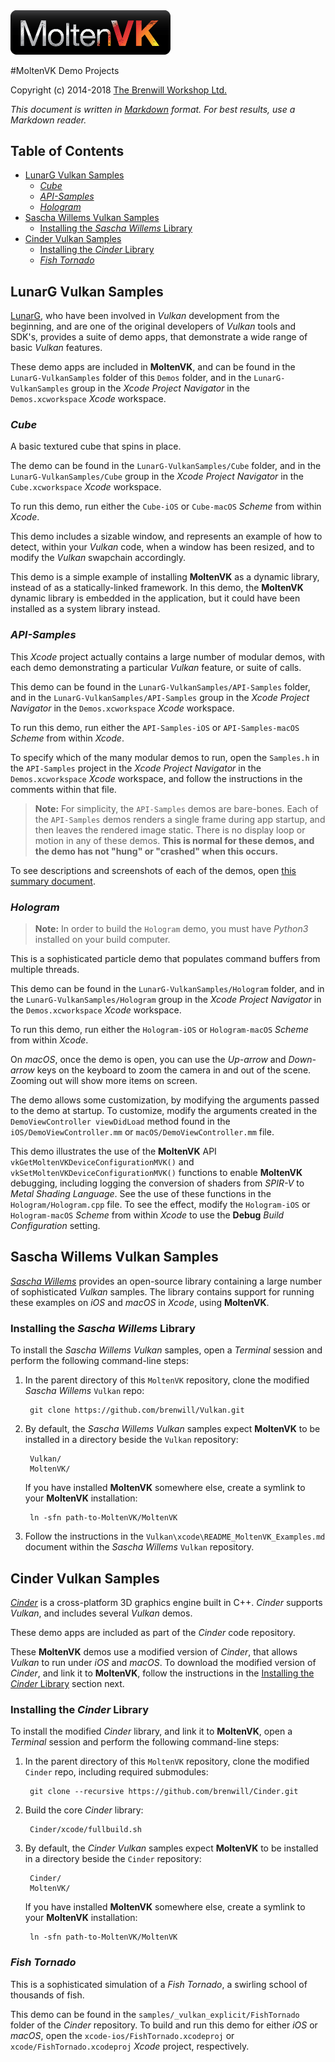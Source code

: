 <a class="site-logo" href="https://github.com/KhronosGroup/MoltenVK" title="MoltenVK">
	<img src="../Docs/images/MoltenVK-Logo-Banner.png" alt="MoltenVK" style="width:256px;height:auto">
</a>



#MoltenVK Demo Projects

Copyright (c) 2014-2018 [The Brenwill Workshop Ltd.](http://www.brenwill.com)

*This document is written in [Markdown](http://en.wikipedia.org/wiki/Markdown) format.
For best results, use a Markdown reader.*



Table of Contents
-----------------

- [LunarG Vulkan Samples](#lunarg-vulkan-samples)
	- [*Cube*](#lunarg-vulkan-samples-cube)
	- [*API-Samples*](#lunarg-vulkan-samples-api)
	- [*Hologram*](#lunarg-vulkan-samples-hologram)
- [Sascha Willems Vulkan Samples](#sascha-willems-vulkan-samples)
	- [Installing the *Sascha Willems* Library](#sascha-willems-install)
- [Cinder Vulkan Samples](#cinder-vulkan-samples)
	- [Installing the *Cinder* Library](#cinder-install)
	- [*Fish Tornado*](#cinder-vulkan-samples-fish-tornado)



<a name="lunarg-vulkan-samples"></a>
LunarG Vulkan Samples
---------------------

[LunarG](https://lunarg.com), who have been involved in *Vulkan* development from the
beginning, and are one of the original developers of *Vulkan* tools and SDK's, provides
a suite of demo apps, that demonstrate a wide range of basic *Vulkan* features.

These demo apps are included in **MoltenVK**, and can be found in the `LunarG-VulkanSamples` 
folder of this `Demos` folder, and in the `LunarG-VulkanSamples` group in the *Xcode Project Navigator*
in the `Demos.xcworkspace` *Xcode* workspace.


<a name="lunarg-vulkan-samples-cube"></a>
### *Cube*

A basic textured cube that spins in place.

The demo can be found in the `LunarG-VulkanSamples/Cube` folder, and in the 
`LunarG-VulkanSamples/Cube` group in the *Xcode Project Navigator* in the 
`Cube.xcworkspace` *Xcode* workspace.

To run this demo, run either the `Cube-iOS` or `Cube-macOS` *Scheme* from within *Xcode*.

This demo includes a sizable window, and represents an example of how to detect, within your
*Vulkan* code, when a window has been resized, and to modify the *Vulkan* swapchain accordingly.

This demo is a simple example of installing **MoltenVK** as a dynamic library, instead of as
a statically-linked framework. In this demo, the **MoltenVK** dynamic library is embedded in 
the application, but it could have been installed as a system library instead.



<a name="lunarg-vulkan-samples-api"></a>
### *API-Samples*

This *Xcode* project actually contains a large number of modular demos, with each demo
demonstrating a particular *Vulkan* feature, or suite of calls.

This demo can be found in the `LunarG-VulkanSamples/API-Samples` folder, and in the 
`LunarG-VulkanSamples/API-Samples` group in the *Xcode Project Navigator* in the 
`Demos.xcworkspace` *Xcode* workspace.

To run this demo, run either the `API-Samples-iOS` or `API-Samples-macOS` *Scheme* from within *Xcode*.

To specify which of the many modular demos to run, open the `Samples.h` in the `API-Samples`
project in the *Xcode Project Navigator* in the `Demos.xcworkspace` *Xcode* workspace, and
follow the instructions in the comments within that file.

> **Note:** For simplicity, the `API-Samples` demos are bare-bones. Each of the `API-Samples` 
> demos renders a single frame during app startup, and then leaves the rendered image static. 
> There is no display loop or motion in any of these demos.
> **This is normal for these demos, and the demo has not "hung" or "crashed" when this occurs.**

To see descriptions and screenshots of each of the demos, open 
[this summary document](LunarG-VulkanSamples/VulkanSamples/samples_index.html#AdditionalVulkan).


<a name="lunarg-vulkan-samples-hologram"></a>
### *Hologram*

> **Note:** In order to build the `Hologram` demo, you must have *Python3* installed
> on your build computer.

This is a sophisticated particle demo that populates command buffers from multiple threads.

This demo can be found in the `LunarG-VulkanSamples/Hologram` folder, and in the 
`LunarG-VulkanSamples/Hologram` group in the *Xcode Project Navigator* in the 
`Demos.xcworkspace` *Xcode* workspace.

To run this demo, run either the `Hologram-iOS` or `Hologram-macOS` *Scheme* from within *Xcode*.

On *macOS*, once the demo is open, you can use the *Up-arrow* and *Down-arrow* keys on the 
keyboard to zoom the camera in and out of the scene. Zooming out will show more items on screen.

The demo allows some customization, by modifying the arguments passed to the demo at startup.
To customize, modify the arguments created in the `DemoViewController viewDidLoad` method
found in the `iOS/DemoViewController.mm` or `macOS/DemoViewController.mm` file.

This demo illustrates the use of the **MoltenVK** API `vkGetMoltenVKDeviceConfigurationMVK()` 
and `vkSetMoltenVKDeviceConfigurationMVK()` functions to enable **MoltenVK** debugging, including
logging the conversion of shaders from *SPIR-V* to *Metal Shading Language*. See the use of these
functions in the `Hologram/Hologram.cpp` file. To see the effect, modify the `Hologram-iOS` or 
`Hologram-macOS` *Scheme* from within *Xcode* to use the **Debug** *Build Configuration* setting.



<a name="sascha-willems-vulkan-samples"></a>
Sascha Willems Vulkan Samples
-----------------------------

[*Sascha Willems*](https://github.com/brenwill/Vulkan) provides an open-source library containing 
a large number of sophisticated *Vulkan* samples. The library contains support for running these
examples on *iOS* and *macOS* in *Xcode*, using **MoltenVK**.


<a name="sascha-willems-install"></a>
### Installing the *Sascha Willems* Library

To install the *Sascha Willems Vulkan* samples, open a *Terminal* session and perform 
the following command-line steps:

1. In the parent directory of this `MoltenVK` repository, clone the modified *Sascha Willems* `Vulkan` repo:

		git clone https://github.com/brenwill/Vulkan.git

2. By default, the *Sascha Willems Vulkan* samples expect **MoltenVK** to be installed in a directory
   beside the `Vulkan` repository:
   
		Vulkan/
   		MoltenVK/
  
    If you have installed **MoltenVK** somewhere else, create a symlink to your **MoltenVK** installation:
   
		ln -sfn path-to-MoltenVK/MoltenVK

2. Follow the instructions in the `Vulkan\xcode\README_MoltenVK_Examples.md` document
   within the *Sascha Willems* `Vulkan` repository.



<a name="cinder-vulkan-samples"></a>
Cinder Vulkan Samples
---------------------

[*Cinder*](https://libcinder.org) is a cross-platform 3D graphics engine built in C++. 
*Cinder* supports *Vulkan*, and includes several *Vulkan* demos.

These demo apps are included as part of the *Cinder* code repository.

These **MoltenVK** demos use a modified version of *Cinder*, that allows *Vulkan* to run under 
*iOS* and *macOS*. To download the modified version of *Cinder*, and link it to **MoltenVK**, 
follow the instructions in the [Installing the *Cinder* Library](#cinder-install) 
section next.


<a name="cinder-install"></a>
### Installing the *Cinder* Library

To install the modified *Cinder* library, and link it to **MoltenVK**,
open a *Terminal* session and perform the following command-line steps:

1. In the parent directory of this `MoltenVK` repository, clone the modified `Cinder` repo, 
   including required submodules:

		git clone --recursive https://github.com/brenwill/Cinder.git

2. Build the core *Cinder* library:

		Cinder/xcode/fullbuild.sh

3. By default, the *Cinder Vulkan* samples expect **MoltenVK** to be installed in a directory
   beside the `Cinder` repository:
   
		Cinder/
   		MoltenVK/

    If you have installed **MoltenVK** somewhere else, create a symlink to your **MoltenVK** installation:
   
		ln -sfn path-to-MoltenVK/MoltenVK



<a name="cinder-vulkan-samples-fish-tornado"></a>
### *Fish Tornado*

This is a sophisticated simulation of a *Fish Tornado*, a swirling school of thousands of fish.

This demo can be found in the `samples/_vulkan_explicit/FishTornado` folder of the *Cinder* repository.
To build and run this demo for either *iOS* or *macOS*, open the `xcode-ios/FishTornado.xcodeproj` 
or `xcode/FishTornado.xcodeproj` *Xcode* project, respectively.

